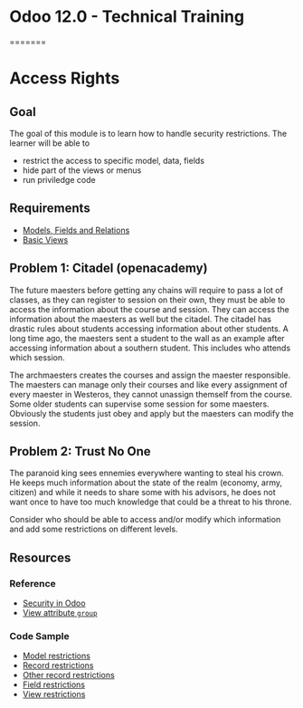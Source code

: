 # Odoo 12.0 - Technical Training
=======
# Access Rights

## Goal

The goal of this module is to learn how to handle security restrictions. The
learner will be able to

* restrict the access to specific model, data, fields
* hide part of the views or menus
* run priviledge code

## Requirements

* [Models, Fields and Relations](https://github.com/odoo/technical-training/tree/12.0-01-models)
* [Basic Views](https://github.com/odoo/technical-training/tree/12.0-03-views)


## Problem 1: Citadel (openacademy)

The future maesters before getting any chains will require to pass a lot of classes, as they can register to session on their own, they must be able to access the information about the course and session. They can access the information about the maesters as well but the citadel. The citadel has drastic rules about students accessing information about other students. A long time ago, the maesters sent a student to the wall as an example after accessing information about a southern student. This includes who attends which session.

The archmaesters creates the courses and assign the maester responsible. The maesters can manage only their courses and like every assignment of every maester in Westeros, they cannot unassign themself from the course. Some older students can supervise some session for some maesters. Obviously the students just obey and apply but the maesters can modify the session.

## Problem 2: Trust No One

The paranoid king sees ennemies everywhere wanting to steal his crown.
He keeps much information about the state of the realm (economy, army, citizen)
and while it needs to share some with his advisors, he does not want once to
have too much knowledge that could be a threat to his throne.

Consider who should be able to access and/or modify which information and add
some restrictions on different levels.

## Resources

### Reference

* [Security in Odoo](https://www.odoo.com/documentation/11.0/reference/security.html)
* [View attribute `group`](https://www.odoo.com/documentation/11.0/reference/views.html)

### Code Sample

* [Model restrictions](https://github.com/odoo/odoo/blob/8033467be6062e46e81d9250a0be2162d5c13cc9/addons/crm/security/ir.model.access.csv)
* [Record restrictions](https://github.com/odoo/odoo/blob/8033467be6062e46e81d9250a0be2162d5c13cc9/addons/crm/security/crm_security.xml#L27)
* [Other record restrictions](https://github.com/odoo/odoo/blob/10.0/addons/sales_team/security/sales_team_security.xml#L36)
* [Field restrictions](https://github.com/odoo/odoo/blob/8033467be6062e46e81d9250a0be2162d5c13cc9/addons/base_gengo/models/res_company.py#L10)
* [View restrictions](https://github.com/odoo/odoo/blob/8033467be6062e46e81d9250a0be2162d5c13cc9/addons/account/views/account_invoice_view.xml#L45)

